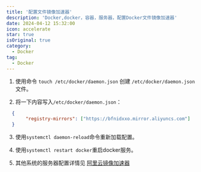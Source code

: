 ```yaml
---
title: '配置文件镜像加速器'
description: 'Docker,docker，容器，服务器，配置Docker文件镜像加速器'
date: 2024-04-12 15:32:00
icon: accelerate
star: true
isOriginal: true
category:
  - Docker
tag:
  - Docker
---
```


1. 使用命令 `touch /etc/docker/daemon.json` 创建 `/etc/docker/daemon.json` 文件。

2. 将一下内容写入```/etc/docker/daemon.json```：
```json (/etc/docker/daemon.json)
  {
       "registry-mirrors": ["https://bfnidxxo.mirror.aliyuncs.com"]
  }
```

3. 使用```systemctl daemon-reload```命令重新加载配置。

4. 使用```systemctl restart docker```重启docker服务。

5. 其他系统的服务器配置详情见 [阿里云镜像加速器](https://cr.console.aliyun.com/cn-chengdu/instances/mirrors)